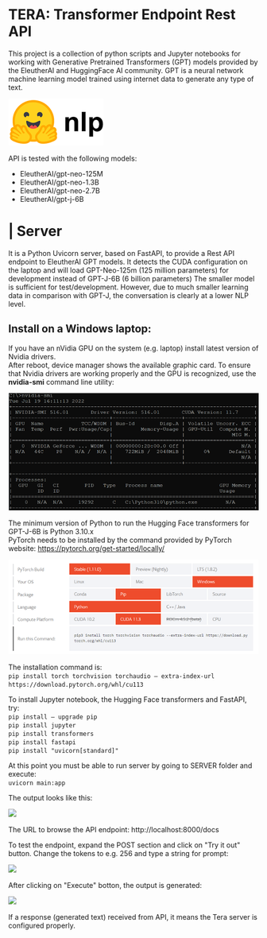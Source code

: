 # TERA: Transformer Endpoint Rest API
This project is a collection of python scripts and Jupyter notebooks for working with Generative Pretrained Transformers (GPT) models provided by the EleutherAI and HuggingFace AI community. GPT is a neural network machine learning model trained using internet data to generate any type of text.


[![HuggingFace](img/hflogo.png)](https://huggingface.co/EleutherAI/)

API is tested with the following models:
* EleutherAI/gpt-neo-125M
* EleutherAI/gpt-neo-1.3B
* EleutherAI/gpt-neo-2.7B
* EleutherAI/gpt-j-6B


# | Server
It is a Python Uvicorn server, based on FastAPI, to provide a Rest API endpoint to EleutherAI GPT models.
It detects the CUDA configuration on the laptop and will load GPT-Neo-125m (125 million parameters) for development instead of GPT-J-6B (6 billion parameters)
The smaller model is sufficient for test/development. However, due to much smaller learning data in comparison with GPT-J, the conversation is clearly at a lower NLP level.


## Install on a Windows laptop:
If you have an nVidia GPU on the system (e.g. laptop) install latest version of Nvidia drivers.  
After reboot, device manager shows the available graphic card. 
To ensure that Nvidia drivers are working properly and the GPU is recognized, use the **nvidia-smi** command line utility:  

![](img/nvidia-smi.png)

The minimum version of Python to run the Hugging Face transformers for GPT-J-6B is Python 3.10.x  
PyTorch needs to be installed by the command provided by PyTorch website:
https://pytorch.org/get-started/locally/

![](img/pytorch.png)

The installation command is:  
```pip install torch torchvision torchaudio — extra-index-url https://download.pytorch.org/whl/cu113```

To install Jupyter notebook, the Hugging Face transformers and FastAPI, try:  
```pip install — upgrade pip```  
```pip install jupyter```  
```pip install transformers```  
```pip install fastapi```  
```pip install "uvicorn[standard]"```  

At this point you must be able to run server by going to SERVER folder and execute:  
```uvicorn main:app```  

The output looks like this:  

![](img/server.png)

The URL to browse the API endpoint:
http://localhost:8000/docs

To test the endpoint, expand the POST section and click on "Try it out" button.
Change the tokens to e.g. 256 and type a string for prompt:  

![](img/prompt.png)

After clicking on "Execute" botton, the output is generated:  

![](img/response.png)

If a response (generated text) received from API, it means the Tera server is configured properly.  
